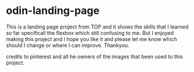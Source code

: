 # odin-landing-page
This is a landing page project from TOP and it shows the skills that I learned so far specificall the flexbox which still confusing to me. But I enjoyed making this project and I hope you like it and please let me know which should I change or where I can improve. Thankyou.

credits to pinterest and all he owners of the images that been used to this project.